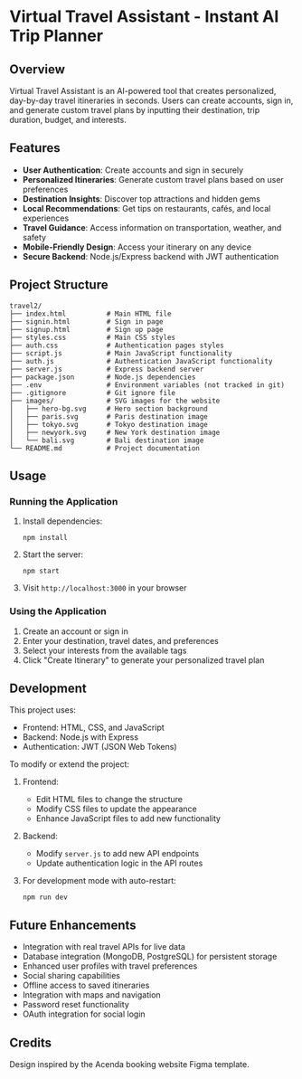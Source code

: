 # Virtual Travel Assistant - Instant AI Trip Planner

## Overview

Virtual Travel Assistant is an AI-powered tool that creates personalized, day-by-day travel itineraries in seconds. Users can create accounts, sign in, and generate custom travel plans by inputting their destination, trip duration, budget, and interests.

## Features

- **User Authentication**: Create accounts and sign in securely
- **Personalized Itineraries**: Generate custom travel plans based on user preferences
- **Destination Insights**: Discover top attractions and hidden gems
- **Local Recommendations**: Get tips on restaurants, cafés, and local experiences
- **Travel Guidance**: Access information on transportation, weather, and safety
- **Mobile-Friendly Design**: Access your itinerary on any device
- **Secure Backend**: Node.js/Express backend with JWT authentication

## Project Structure

```
travel2/
├── index.html          # Main HTML file
├── signin.html         # Sign in page
├── signup.html         # Sign up page
├── styles.css          # Main CSS styles
├── auth.css            # Authentication pages styles
├── script.js           # Main JavaScript functionality
├── auth.js             # Authentication JavaScript functionality
├── server.js           # Express backend server
├── package.json        # Node.js dependencies
├── .env                # Environment variables (not tracked in git)
├── .gitignore          # Git ignore file
├── images/             # SVG images for the website
│   ├── hero-bg.svg     # Hero section background
│   ├── paris.svg       # Paris destination image
│   ├── tokyo.svg       # Tokyo destination image
│   ├── newyork.svg     # New York destination image
│   └── bali.svg        # Bali destination image
└── README.md           # Project documentation
```

## Usage

### Running the Application

1. Install dependencies:
   ```
   npm install
   ```

2. Start the server:
   ```
   npm start
   ```

3. Visit `http://localhost:3000` in your browser

### Using the Application

1. Create an account or sign in
2. Enter your destination, travel dates, and preferences
3. Select your interests from the available tags
4. Click "Create Itinerary" to generate your personalized travel plan

## Development

This project uses:
- Frontend: HTML, CSS, and JavaScript
- Backend: Node.js with Express
- Authentication: JWT (JSON Web Tokens)

To modify or extend the project:

1. Frontend:
   - Edit HTML files to change the structure
   - Modify CSS files to update the appearance
   - Enhance JavaScript files to add new functionality

2. Backend:
   - Modify `server.js` to add new API endpoints
   - Update authentication logic in the API routes

3. For development mode with auto-restart:
   ```
   npm run dev
   ```

## Future Enhancements

- Integration with real travel APIs for live data
- Database integration (MongoDB, PostgreSQL) for persistent storage
- Enhanced user profiles with travel preferences
- Social sharing capabilities
- Offline access to saved itineraries
- Integration with maps and navigation
- Password reset functionality
- OAuth integration for social login

## Credits

Design inspired by the Acenda booking website Figma template.